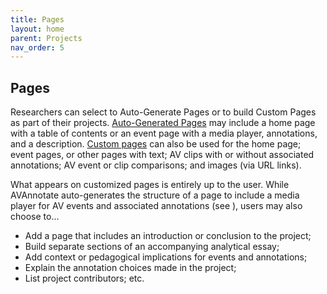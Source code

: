 ```yaml
---
title: Pages
layout: home
parent: Projects
nav_order: 5
---
```

## Pages

Researchers can select to Auto-Generate Pages or to build Custom Pages as part of their projects. [Auto-Generated Pages](https://avannotate.github.io/documentation/pages/auto/) may include a home page with a table of contents or an event page with a media player, annotations, and a description. [Custom pages](https://avannotate.github.io/documentation/pages/custom) can also be used for the home page; event pages, or other pages with text; AV clips with or without associated annotations; AV event or clip comparisons; and images (via URL links).

What appears on customized pages is entirely up to the user. While AVAnnotate auto-generates the structure of a page to include a media player for AV events and associated annotations (see ), users may also choose to...
- Add a page that includes an introduction or conclusion to the project;
- Build separate sections of an accompanying analytical essay;
- Add context or pedagogical implications for events and annotations;
- Explain the annotation choices made in the project;
- List project contributors; etc. 
